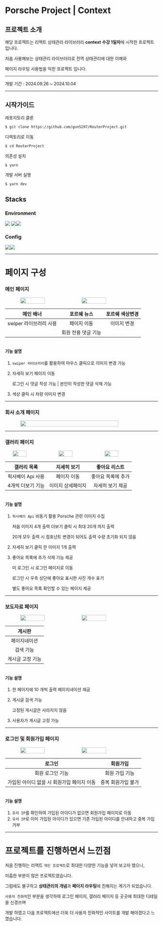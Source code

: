 # Porsche Project | Context

## 프로젝트 소개

해당 프로젝트는 리액트 상태관리 라이브러리 **context 수강 1일차**에 시작한 프로젝트 입니다.

처음 사용해보는 상태관리 라이브러리로 전역 상태관리에 대한 이해와

페이지 라우팅 사용법을 익힌 프로젝트 입니다.

---

개발 기간 : 2024.09.26 ~ 2024.10.04

---

## 시작가이드

레포지토리 클론

```bash
$ git clone https://github.com/gun5297/RouterProject.git
```

디렉토리로 이동

```bash
$ cd RouterProject
```

의존성 설치

```bash
$ yarn
```

개발 서버 실행

```bash
$ yarn dev
```

## Stacks

### Environment

<img src='https://camo.githubusercontent.com/bb5ae57184d20f68d1db9e1d8927247ef860cc0f3287615c0a74743a7648684d/68747470733a2f2f696d672e736869656c64732e696f2f62616467652f56697375616c25323053747564696f253230436f64652d3030374143433f7374796c653d666f722d7468652d6261646765266c6f676f3d56697375616c25323053747564696f253230436f6465266c6f676f436f6c6f723d7768697465'> <img src='https://camo.githubusercontent.com/62780b271c043bc23b7925a9a65df4ca7238f4627beea95a59ea88f6af282ba3/68747470733a2f2f696d672e736869656c64732e696f2f62616467652f4769742d4630353033323f7374796c653d666f722d7468652d6261646765266c6f676f3d476974266c6f676f436f6c6f723d7768697465'><img src='https://camo.githubusercontent.com/ece305276d7f8498254501a2825469d108a09f1187c36c9d7107b78a459b8e41/68747470733a2f2f696d672e736869656c64732e696f2f62616467652f4769744875622d3138313731373f7374796c653d666f722d7468652d6261646765266c6f676f3d476974487562266c6f676f436f6c6f723d7768697465'>

### Config

<img src='https://camo.githubusercontent.com/ebcea303627ae6f69a7c1653781fa81298827fec3badd6727e0e7c2658a474a0/68747470733a2f2f696d672e736869656c64732e696f2f62616467652f4a6176615363726970742d4637444631453f7374796c653d666f722d7468652d6261646765266c6f676f3d4a617661736372697074266c6f676f436f6c6f723d7768697465'><img src='https://camo.githubusercontent.com/3467eb8e0dc6bdaa8fa6e979185d371ab39c105ec7bd6a01048806b74378d24c/68747470733a2f2f696d672e736869656c64732e696f2f62616467652f52656163742d3230323332413f7374796c653d666f722d7468652d6261646765266c6f676f3d7265616374266c6f676f436f6c6f723d363144414642'>

---

# 페이지 구성

### 메인 페이지

<div style='display:flex; justify-content: center;'>
<img src ='https://github.com/user-attachments/assets/628263d0-15fb-493e-9b5a-e9f2b4da2cac' width='40%' height='100%'>
<img src='https://github.com/user-attachments/assets/fe92f2ff-ab4b-4277-a541-2d36e1ab1ebe' width='40%' height='100%'>
</div>

<div style='display:flex;justify-content: center; align-items: center;'>

|       메인 배너        |     포르쉐 뉴스     | 포르쉐 색상변경 |
| :--------------------: | :-----------------: | :-------------: |
| swiper 라이브러리 사용 |     페이지 이동     |   이미지 변경   |
|                        | 회원 전용 댓글 기능 |                 |

</div>

#### 기능 설명

1. `swiper 라이브러리`를 활용하여 마우스 클릭으로 이미지 변경 가능
2. 자세히 보기 페이지 이동

    로그인 시 댓글 작성 가능 | 본인이 작성한 댓글 삭제 가능

3. 색상 클릭 시 차량 이미지 변경

---

### 회사 소개 페이지

<div style='display:flex; justify-content: center; align-items: center;'>
<img src ='https://github.com/user-attachments/assets/bd8d4137-a1fe-4a59-b82d-378396995d01' width='80%' height='100%'>
</div>

---

### 갤러리 페이지

<div style='display:flex; justify-content: center;'>
<img src ='https://github.com/user-attachments/assets/2b0de420-f997-4cd9-824e-6db3729b80ba' width='30%' height='100%'>
<img src ='https://github.com/user-attachments/assets/cd91cc94-e401-4b11-b6ed-e24b335a4467' width='30%' height='100%'>
<img src ='https://github.com/user-attachments/assets/9e87b530-4b1a-4802-92ff-0af94cfebe47' width='30%' height='100%'>
</div>

<div style='display:flex;justify-content: center; align-items: center;'>

|    갤러리 목록    |    지세히 보기    |   좋아요 리스트    |
| :---------------: | :---------------: | :----------------: |
| 픽사베이 Api 사용 |    페이지 이동    | 좋아요 목록에 추가 |
| 4개씩 더보기 기능 | 이미지 상세페이지 |  자세히 보기 제공  |

</div>

#### 기능 설명

1. `픽사베이 Api` 비동기 활용 Porsche 관련 이미지 수집

    처음 이미지 4개 출력 더보기 클릭 시 최대 20개 까지 출력

    20개 모두 출력 시 컴포넌트 변경이 되어도 출력 수량 초기화 되지 않음

2. 자세히 보기 클릭 한 이미지 1개 출력
3. 좋아요 목록에 추가 삭제 기능 제공

    미 로그인 시 로그인 페이지로 이동

    로그인 시 우측 상단에 좋아요 표시한 사진 개수 표기

    별도 좋아요 목록 확인할 수 있는 페이지 제공

---

### 보도자료 페이지

<div style='display:flex; justify-content: center;'>
<img src ='https://github.com/user-attachments/assets/ffcaa6e2-7738-4967-ab00-6358ac8314e4' width='40%' height='100%'>
<img src='https://github.com/user-attachments/assets/8d492edc-36b7-4c39-902b-02c2c74eef41' width='40%' height='100%'>
</div>

<div style='display:flex;justify-content: center; align-items: center;'>

|      게시판      |
| :--------------: |
|   페이지네이션   |
|    검색 기능     |
| 게시글 고정 기능 |

</div>

#### 기능 설명

1. 한 페이지에 10 개씩 출력 페이지네이션 제공
2. 게시글 검색 가능

    고정된 게시글은 사라지지 않음

3. 사용자가 게시글 고정 가능

---

### 로그인 및 회원가입 페이지

<div style='display:flex; justify-content: center;'>
<img src ='https://github.com/user-attachments/assets/38ec983e-a77d-4c60-ac56-09eceb4f23f4' width='40%' height='100%'>
<img src='https://github.com/user-attachments/assets/eb9f56e9-5d73-4fc7-9787-97178234df38' width='40%' height='100%'>
</div>

<div style='display:flex;justify-content: center; align-items: center;'>

|                   로그인                   |      회원가입      |
| :----------------------------------------: | :----------------: |
|              회원 로그인 기능              |   회원 가입 기능   |
| 가입된 아이디 없을 시 회원가입 페이지 이동 | 중복 회원가입 불가 |

</div>

#### 기능 설명

1. `유저 IP`를 확인하여 가입된 아이디가 없으면 회원가입 페이지로 이동
2. `유저 IP`로 이미 가입된 아이디가 있으면 기존 가입된 아이디를 안내하고 중복 가입 거부

---

# 프로젝트를 진행하면서 느낀점

처음 진행하는 리액트 `개인 프로젝트`로 최대한 다양한 기능을 넣어 보고자 했으나,

미흡한 부분이 많은 프로젝트였습니다.

그럼에도 불구하고 **상태관리의 개념**과 **페이지 라우팅**에 친해지는 계기가 되었습니다.

`사용자 친화적`인 부분을 생각하여 로그인 페이지, 갤러리 페이지 등 곳곳에 최대한 디테일을 신경쓰며

개발 하였고 다음 프로젝트에선 더욱 더 사용자 친화적인 사이트를 개발 해야겠다고 느꼈습니다.
